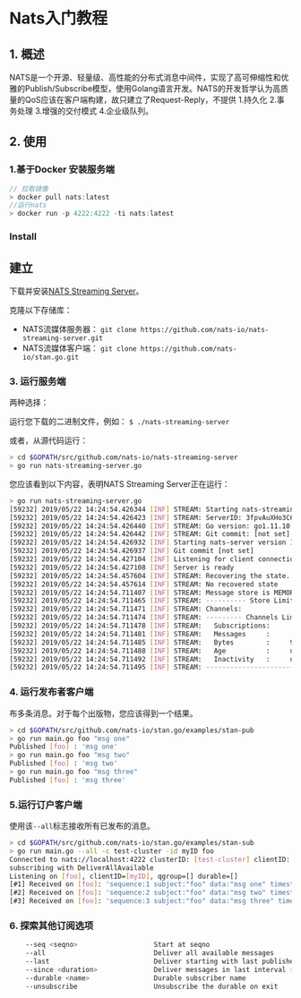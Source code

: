 # Nats入门教程

## 1. 概述

NATS是一个开源、轻量级、高性能的分布式消息中间件，实现了高可伸缩性和优雅的Publish/Subscribe模型，使用Golang语言开发。NATS的开发哲学认为高质量的QoS应该在客户端构建，故只建立了Request-Reply，不提供 1.持久化 2.事务处理 3.增强的交付模式 4.企业级队列。

## 2. 使用

### 1.基于Docker 安装服务端

```go
// 拉取镜像
> docker pull nats:latest
//运行nats
> docker run -p 4222:4222 -ti nats:latest
```

### Install

## 建立

下载并安装[NATS Streaming Server](https://github.com/nats-io/nats-streaming-server/releases)。

克隆以下存储库：

- NATS流媒体服务器： `git clone https://github.com/nats-io/nats-streaming-server.git`
- NATS流媒体客户端： `git clone https://github.com/nats-io/stan.go.git`

### 3. 运行服务端

两种选择：

运行您下载的二进制文件，例如： `$ ./nats-streaming-server`

或者，从源代码运行：

```sh
> cd $GOPATH/src/github.com/nats-io/nats-streaming-server
> go run nats-streaming-server.go
```

您应该看到以下内容，表明NATS Streaming Server正在运行：

```sh
> go run nats-streaming-server.go
[59232] 2019/05/22 14:24:54.426344 [INF] STREAM: Starting nats-streaming-server[test-cluster] version 0.14.2
[59232] 2019/05/22 14:24:54.426423 [INF] STREAM: ServerID: 3fpvAuXHo3C66Rkd4rmfFX
[59232] 2019/05/22 14:24:54.426440 [INF] STREAM: Go version: go1.11.10
[59232] 2019/05/22 14:24:54.426442 [INF] STREAM: Git commit: [not set]
[59232] 2019/05/22 14:24:54.426932 [INF] Starting nats-server version 1.4.1
[59232] 2019/05/22 14:24:54.426937 [INF] Git commit [not set]
[59232] 2019/05/22 14:24:54.427104 [INF] Listening for client connections on 0.0.0.0:4222
[59232] 2019/05/22 14:24:54.427108 [INF] Server is ready
[59232] 2019/05/22 14:24:54.457604 [INF] STREAM: Recovering the state...
[59232] 2019/05/22 14:24:54.457614 [INF] STREAM: No recovered state
[59232] 2019/05/22 14:24:54.711407 [INF] STREAM: Message store is MEMORY
[59232] 2019/05/22 14:24:54.711465 [INF] STREAM: ---------- Store Limits ----------
[59232] 2019/05/22 14:24:54.711471 [INF] STREAM: Channels:                  100 *
[59232] 2019/05/22 14:24:54.711474 [INF] STREAM: --------- Channels Limits --------
[59232] 2019/05/22 14:24:54.711478 [INF] STREAM:   Subscriptions:          1000 *
[59232] 2019/05/22 14:24:54.711481 [INF] STREAM:   Messages     :       1000000 *
[59232] 2019/05/22 14:24:54.711485 [INF] STREAM:   Bytes        :     976.56 MB *
[59232] 2019/05/22 14:24:54.711488 [INF] STREAM:   Age          :     unlimited *
[59232] 2019/05/22 14:24:54.711492 [INF] STREAM:   Inactivity   :     unlimited *
[59232] 2019/05/22 14:24:54.711495 [INF] STREAM: ----------------------------------
```

### 4. 运行发布者客户端

布多条消息。对于每个出版物，您应该得到一个结果。

```sh
> cd $GOPATH/src/github.com/nats-io/stan.go/examples/stan-pub
> go run main.go foo "msg one"
Published [foo] : 'msg one'
> go run main.go foo "msg two"
Published [foo] : 'msg two'
> go run main.go foo "msg three"
Published [foo] : 'msg three'
```

### 5.运行订户客户端

使用该`--all`标志接收所有已发布的消息。

```sh
> cd $GOPATH/src/github.com/nats-io/stan.go/examples/stan-sub
> go run main.go --all -c test-cluster -id myID foo
Connected to nats://localhost:4222 clusterID: [test-cluster] clientID: [myID]
subscribing with DeliverAllAvailable
Listening on [foo], clientID=[myID], qgroup=[] durable=[]
[#1] Received on [foo]: 'sequence:1 subject:"foo" data:"msg one" timestamp:1465962202884478817 '
[#2] Received on [foo]: 'sequence:2 subject:"foo" data:"msg two" timestamp:1465962208545003897 '
[#3] Received on [foo]: 'sequence:3 subject:"foo" data:"msg three" timestamp:1465962215567601196
```

### 6. 探索其他订阅选项

```sh
 	--seq <seqno>                   Start at seqno
    --all                           Deliver all available messages
    --last                          Deliver starting with last published message
    --since <duration>              Deliver messages in last interval (e.g. 1s, 1hr, h		ttps://golang.org/pkg/time/#ParseDuration)
    --durable <name>                Durable subscriber name
    --unsubscribe                   Unsubscribe the durable on exit
```

